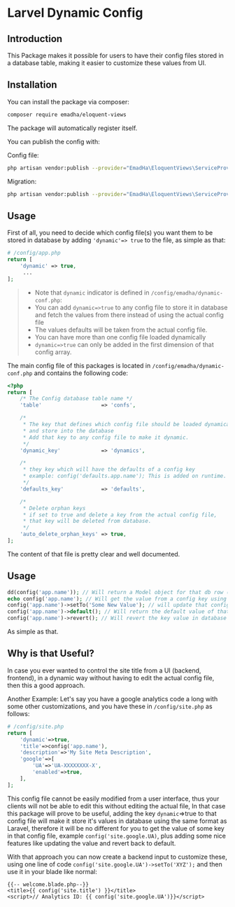 # Larvel Dynamic Config


## Introduction
This Package makes it possible for users to have their config files stored in a database table, making it easier to customize these values from UI.

## Installation
You can install the package via composer:
``` bash
composer require emadha/eloquent-views
```
The package will automatically register itself.

You can publish the config with:

Config file:
``` bash
php artisan vendor:publish --provider="EmadHa\EloquentViews\ServiceProvider" --tag="config"
```

Migration:
```bash
php artisan vendor:publish --provider="EmadHa\EloquentViews\ServiceProvider" --tag="migrations"
```
 
## Usage

First of all, you need to decide which config file(s) you want them to be stored in database by adding `'dynamic'=> true` to the file, as simple as that:
```php
# /config/app.php 
return [
    'dynamic' => true,
     ...
];
```

> * Note that `dynamic` indicator is defined in `/config/emadha/dynamic-conf.php`:
> * You can add `dynamic=>true` to any config file to store it in database and fetch the values from there instead of using the actual config file
> * The values defaults will be taken from the actual config file.
> * You can have more than one config file loaded dynamically
> * `dynamic=>true` can only be added in the first dimension of that config array.


The main config file of this packages is located in `/config/emadha/dynamic-conf.php` and contains the following code:
```php
<?php
return [
    /* The Config database table name */
    'table'                   => 'confs',

    /*
     * The key that defines which config file should be loaded dynamically
     * and store into the database
     * Add that key to any config file to make it dynamic.
     */
    'dynamic_key'             => 'dynamics',

    /*
     * they key which will have the defaults of a config key
     * example: config('defaults.app.name'); This is added on runtime.
     */
    'defaults_key'            => 'defaults',

    /*
     * Delete orphan keys
     * if set to true and delete a key from the actual config file,
     * that key will be deleted from database.
     */
    'auto_delete_orphan_keys' => true,
];
```
The content of that file is pretty clear and well documented.

## Usage

```php
dd(config('app.name')); // Will return a Model object for that db row (key)
echo config('app.name'); // Will get the value from a config key using __toString() method from the DynamicConfig Model;
config('app.name')->setTo('Some New Value'); // will update that config key in database
config('app.name')->default(); // Will return the default value of that key (from the actual config file and not from the database)
config('app.name')->revert(); // Will revert the key value in database back to default (to what it is in the actual config file) 
```
As simple as that.

## Why is that Useful?
In case you ever wanted to control the site title from a UI (backend, frontend), in a dynamic way without having to edit the actual config file, then this a good approach.

Another Example: Let's say you have a google analytics code a long with some other customizations, and you have these in `/config/site.php` as follows:

```php
# /config/site.php
return [
    'dynamic'=>true,
    'title'=>config('app.name'),
    'description'=>'My Site Meta Description',
    'google'=>[
        'UA'=>'UA-XXXXXXXX-X',
        'enabled'=>true,
    ],
];
```
This config file cannot be easily modified from a user interface, thus your clients will not be able to edit this without editing the actual file, 
In that case this package will prove to be useful, adding the key `dynamic`=>true to that config file will make it store it's values in database using the same format as Laravel, therefore it will be no different for you to get the value of some key in that config file, example `config('site.google.UA)`, plus adding some nice features like updating the value and revert back to default.

With that approach you can now create a backend input to customize these, using one line of code `config('site.google.UA')->setTo('XYZ');` and then use it in your blade like normal:
```blade
{{-- welcome.blade.php--}}
<title>{{ config('site.title') }}</title>
<script>// Analytics ID: {{ config('site.google.UA')}}</script>
``` 